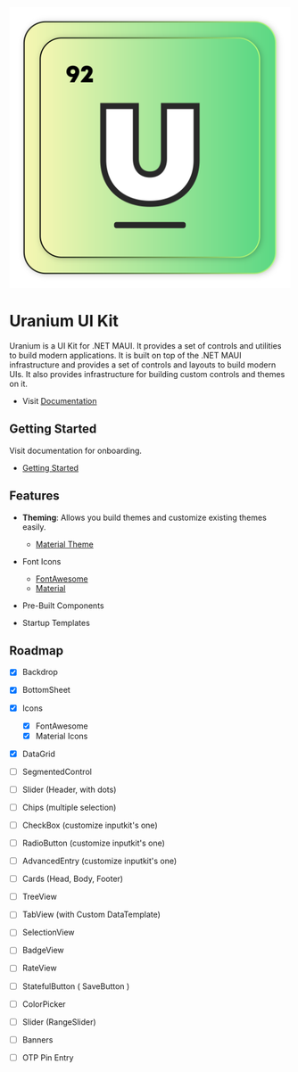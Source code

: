 ![MAUI Uranium UI Kit](art/logo.svg)
# Uranium UI Kit
Uranium is a UI Kit for .NET MAUI. It provides a set of controls and utilities to build modern applications. It is built on top of the .NET MAUI infrastructure and provides a set of controls and layouts to build modern UIs. It also provides infrastructure for building custom controls and themes on it.

- Visit [Documentation](https://enisn-projects.io/docs/en/uranium/latest)

 ## Getting Started
Visit documentation for onboarding.

- [Getting Started](https://enisn-projects.io/docs/en/uranium/latest/Getting-Started)

## Features

- **Theming**: Allows you build themes and customize existing themes easily.
  - [Material Theme](https://enisn-projects.io/docs/en/uranium/latest/themes/material/Index)

- Font Icons
  - [FontAwesome](https://enisn-projects.io/docs/en/uranium/latest/theming/Icons#fontawesome)
  - [Material](https://enisn-projects.io/docs/en/uranium/latest/theming/Icons#material-icons)

- Pre-Built Components
- Startup Templates

## Roadmap

- [x] Backdrop
- [x] BottomSheet
- [x] Icons
  - [x] FontAwesome
  - [x] Material Icons
- [x] DataGrid
- [ ] SegmentedControl
- [ ] Slider (Header, with dots)
- [ ] Chips (multiple selection)
- [ ] CheckBox (customize inputkit's one)
- [ ] RadioButton (customize inputkit's one)
- [ ] AdvancedEntry (customize inputkit's one)
- [ ] Cards (Head, Body, Footer) 
- [ ] TreeView
- [ ] TabView (with Custom DataTemplate)

- [ ] SelectionView 
- [ ] BadgeView
- [ ] RateView
- [ ] StatefulButton ( SaveButton )
- [ ] ColorPicker
- [ ] Slider (RangeSlider)
- [ ] Banners 
- [ ] OTP Pin Entry
